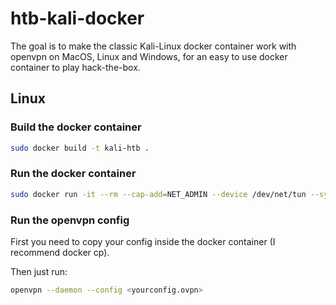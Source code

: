 # htb-kali-docker

The goal is to make the classic Kali-Linux docker container work with openvpn on MacOS, Linux and Windows, for an easy to use docker container to play hack-the-box.

## Linux

### Build the docker container

```bash
sudo docker build -t kali-htb .
```

### Run the docker container

```bash
sudo docker run -it --rm --cap-add=NET_ADMIN --device /dev/net/tun --sysctl net.ipv6.conf.all.disable_ipv6=0 -v $PWD:$PWD kali-htb bash
```

### Run the openvpn config

First you need to copy your config inside the docker container (I recommend docker cp).

Then just run:
```bash
openvpn --daemon --config <yourconfig.ovpn>
```
